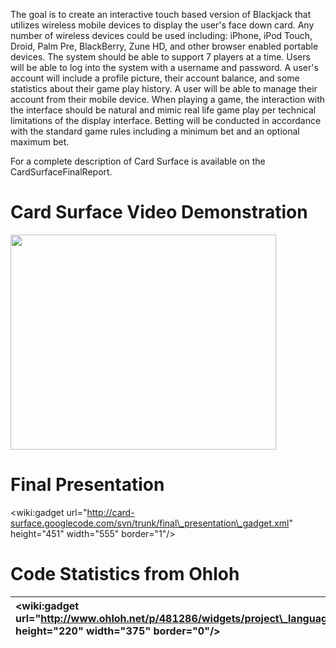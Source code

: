 The goal is to create an interactive touch based version of Blackjack that utilizes wireless mobile devices to display the user's face down card.  Any number of wireless devices could be used including: iPhone, iPod Touch, Droid, Palm Pre, BlackBerry, Zune HD, and other browser enabled portable devices.  The system should be able to support 7 players at a time.  Users will be able to log into the system with a username and password.  A user's account will include a profile picture, their account balance, and some statistics about their game play history.  A user will be able to manage their account from their mobile device.  When playing a game, the interaction with the interface should be natural and mimic real life game play per technical limitations of the display interface.   Betting will be conducted in accordance with the standard game rules including a minimum bet and an optional maximum bet.


For a complete description of Card Surface is available on the CardSurfaceFinalReport.

# Card Surface Video Demonstration #
<a href='http://www.youtube.com/watch?feature=player_embedded&v=qqMB8TeEgS8' target='_blank'><img src='http://img.youtube.com/vi/qqMB8TeEgS8/0.jpg' width='425' height=344 /></a>

# Final Presentation #
&lt;wiki:gadget url="http://card-surface.googlecode.com/svn/trunk/final\_presentation\_gadget.xml" height="451" width="555" border="1"/&gt;

# Code Statistics from Ohloh #
| &lt;wiki:gadget url="http://www.ohloh.net/p/481286/widgets/project\_languages.xml" height="220" width="375" border="0"/&gt; | &lt;wiki:gadget url="http://www.ohloh.net/p/481286/widgets/project\_basic\_stats.xml" height="250" width="350" border="0"/&gt; |
|:----------------------------------------------------------------------------------------------------------------------------|:-------------------------------------------------------------------------------------------------------------------------------|